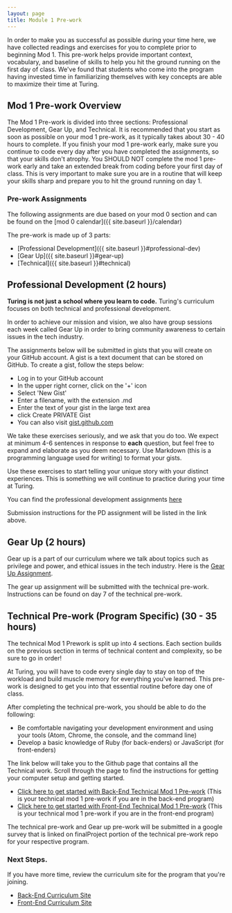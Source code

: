 ```yaml
---
layout: page
title: Module 1 Pre-work
---
```


In order to make you as successful as possible during your time here, we have collected readings and exercises for you to complete prior to beginning Mod 1. This pre-work helps provide important context, vocabulary, and baseline of skills to help you hit the ground running on the first day of class. We've found that students who come into the program having invested time in familiarizing themselves with key concepts are able to maximize their time at Turing.

## Mod 1 Pre-work Overview

The Mod 1 Pre-work is divided into three sections: Professional Development, Gear Up, and Technical. It is recommended that you start as soon as possible on your mod 1 pre-work, as it typically takes about 30 - 40 hours to complete. If you finish your mod 1 pre-work early, make sure you continue to code every day after you have completed the assignments, so that your skills don't atrophy. You SHOULD NOT complete the mod 1 pre-work early and take an extended break from coding before your first day of class. This is very important to make sure you are in a routine that will keep your skills sharp and prepare you to hit the ground running on day 1.

### Pre-work Assignments

The following assignments are due based on your mod 0 section and can be found on the [mod 0 calendar]({{ site.baseurl }}/calendar)

The pre-work is made up of 3 parts:
* [Professional Development]({{ site.baseurl }}#professional-dev)
* [Gear Up]({{ site.baseurl }}#gear-up)
* [Technical]({{ site.baseurl }}#technical)

<a name="professional-dev"></a>
## Professional Development (2 hours)

**Turing is not just a school where you learn to code.** Turing's curriculum focuses on both technical and professional development.

In order to achieve our mission and vision, we also have group sessions each week called Gear Up in order to bring community awareness to certain issues in the tech industry.

The assignments below will be submitted in gists that you will create on your GitHub account. A gist is a text document that can be stored on GitHub. To create a gist, follow the steps below:

* Log in to your GitHub account
* In the upper right corner, click on the '+' icon
* Select 'New Gist'
* Enter a filename, with the extension .md
* Enter the text of your gist in the large text area
* click Create PRIVATE Gist
* You can also visit [gist.github.com](https://gist.github.com/)

We take these exercises seriously, and we ask that you do too. We expect at minimum 4-6 sentences in response to **each** question, but feel free to expand and elaborate as you deem necessary. Use Markdown (this is a programming language used for writing) to format your gists.

Use these exercises to start telling your unique story with your distinct experiences. This is something we will continue to practice during your time at Turing.

You can find the professional development assignments [here](https://github.com/turingschool/career-development-curriculum-site/blob/master/module-1-prework/career_development_mod1_prework.md)

Submission instructions for the PD assignment will be listed in the link above.

<a name="gear-up"></a>
## Gear Up (2 hours)

Gear up is a part of our curriculum where we talk about topics such as privilege and power, and ethical issues in the tech industry. Here is the [Gear Up Assignment](https://github.com/turingschool/gear-up/blob/master/pre-work/intro_with_empathy.markdown).

The gear up assignment will be submitted with the technical pre-work. Instructions can be found on day 7 of the technical pre-work.

<a name="technical"></a>
## Technical Pre-work (Program Specific) (30 - 35 hours)

The technical Mod 1 Prework is split up into 4 sections. Each section builds on the previous section in terms of technical content and complexity, so be sure to go in order!

At Turing, you will have to code every single day to stay on top of the workload and build muscle memory for everything you've learned. This pre-work is designed to get you into that essential routine before day one of class.

After completing the technical pre-work, you should be able to do the following:

* Be comfortable navigating your development environment and using your tools (Atom, Chrome, the console, and the command line)
* Develop a basic knowledge of Ruby (for back-enders) or JavaScript (for front-enders)


The link below will take you to the Github page that contains all the Technical work. Scroll through the page to find the instructions for getting your computer setup and getting started.

* [Click here to get started with Back-End Technical Mod 1 Pre-work](https://github.com/turingschool/backend_mod_1_prework) (This is your technical mod 1 pre-work if you are in the back-end program)
* [Click here to get started with Front-End Technical Mod 1 Pre-work](https://github.com/turingschool/frontend-mod-1-prework) (This is your technical mod 1 pre-work if you are in the front-end program)

The technical pre-work and Gear up pre-work will be submitted in a google survey that is linked on finalProject portion of the technical pre-work repo for your respective program.

### Next Steps.

If you have more time, review the curriculum site for the program that you're joining.

* [Back-End Curriculum Site](http://backend.turing.io/)
* [Front-End Curriculum Site](http://frontend.turing.io/)
